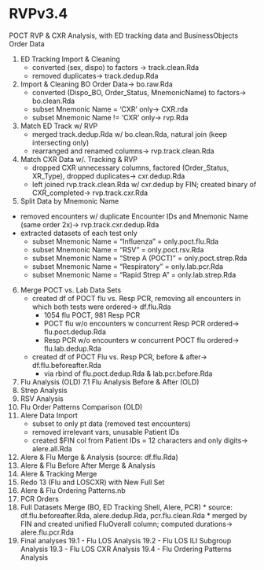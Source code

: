 # RVPv3.4
POCT RVP &amp; CXR Analysis, with ED tracking data and BusinessObjects Order Data
1. ED Tracking Import & Cleaning
	* converted (sex, dispo) to factors → track.clean.Rda
	* removed duplicates→ track.dedup.Rda
2. Import & Cleaning BO Order Data→ bo.raw.Rda
	* converted (Dispo_BO, Order_Status, MnemonicName) to factors→ bo.clean.Rda
	* subset Mnemonic Name = ‘CXR’ only→ CXR.rda
	* subset Mnemonic Name != ‘CXR’ only→ rvp.Rda
3. Match ED Track w/ RVP
	* merged track.dedup.Rda w/ bo.clean.Rda, natural join (keep intersecting only)
	* rearranged and renamed columns→ rvp.track.clean.Rda
4. Match CXR Data w/. Tracking & RVP
	* dropped CXR unnecessary columns, factored (Order_Status, XR_Type), dropped duplicates→ cxr.dedup.Rda
	* left joined rvp.track.clean.Rda w/ cxr.dedup by FIN; created binary of CXR_completed→ rvp.track.cxr.Rda
5. Split Data by Mnemonic Name
* removed encounters w/ duplicate Encounter IDs and Mnemonic Name (same order 2x)→ rvp.track.cxr.dedup.Rda
* extracted datasets of each test only
	* subset Mnemonic Name = “Influenza” = only.poct.flu.Rda
	* subset Mnemonic Name = “RSV” = only.poct.rsv.Rda
	* 	subset Mnemonic Name = “Strep A (POCT)” = only.poct.strep.Rda
	* 	subset Mnemonic Name = “Respiratory” = only.lab.pcr.Rda
	* 	subset Mnemonic Name = “Rapid Strep A” = only.lab.strep.Rda
6. Merge POCT vs. Lab Data Sets
	* created df of POCT flu vs. Resp PCR, removing all encounters in which both tests were ordered→ df.flu.Rda
		* 1054 flu POCT, 981 Resp PCR
		* POCT flu w/o encounters w concurrent Resp PCR ordered→ flu.poct.dedup.Rda
		* Resp PCR w/o encounters w concurrent POCT flu ordered→ flu.lab.dedup.Rda
	* created df of POCT Flu vs. Resp PCR, before & after→ df.flu.beforeafter.Rda
		* via rbind of flu.poct.dedup.Rda & lab.pcr.before.Rda
7. Flu Analysis (OLD)
7.1 Flu Analysis Before & After (OLD)
8. Strep Analysis
9. RSV Analysis
10. Flu Order Patterns Comparison (OLD)
11. Alere Data Import
	* subset to only pt data (removed test encounters)
	* removed irrelevant vars, unusable Patient IDs
	* created $FIN col from Patient IDs = 12 characters and only digits→ alere.all.Rda
12. Alere & Flu Merge & Analysis (source: df.flu.Rda)
13. Alere & Flu Before After Merge & Analysis
14. Alere & Tracking Merge
15. Redo 13 (Flu and LOSCXR) with New Full Set
16. Alere & Flu Ordering Patterns.nb
17. PCR Orders
18.  Full Datasets Merge (BO, ED Tracking Shell, Alere, PCR)
	* source: df.flu.beforeafter.Rda, alere.dedup.Rda, pcr.flu.clean.Rda
	* merged by FIN and created unified FluOverall column; computed durations→ alere.flu.pcr.Rda
19. Final analyses
	19.1 - Flu LOS Analysis
	19.2 - Flu LOS ILI Subgroup Analysis
	19.3 - Flu LOS CXR Analysis
	19.4 - Flu Ordering Patterns Analysis

